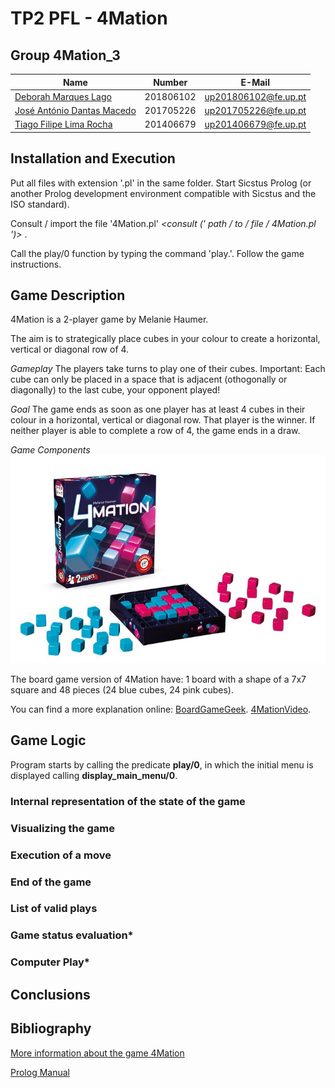 # TP2 PFL - 4Mation

## Group 4Mation_3

| Name                                                     | Number    | E-Mail               |
| -------------------------------------------------------- | --------- | -------------------- |
| [Deborah Marques Lago](mailto:@up.pt)                    | 201806102 | up201806102@fe.up.pt |
| [José António Dantas Macedo](mailto:@up.pt)              | 201705226 | up201705226@fe.up.pt |
| [Tiago Filipe Lima Rocha](mailto:@up.pt)                 | 201406679 | up201406679@fe.up.pt |

## Installation and Execution

  Put all files with extension '.pl' in the same folder.
  Start Sicstus Prolog (or another Prolog development environment compatible with Sicstus and the ISO standard).

  Consult / import the file '4Mation.pl' *<consult (' path / to / file / 4Mation.pl ')>* .
  
  Call the play/0 function by typing the command 'play.'.
  Follow the game instructions.

## Game Description

4Mation is a 2-player game by Melanie Haumer.

The aim is to strategically place cubes in your colour to create a horizontal, vertical or diagonal row of 4.

*Gameplay*
The players take turns to play one of their cubes. Important: Each cube can only be placed in a space that is adjacent (othogonally or diagonally) to the last cube, your opponent played!

*Goal*
The game ends as soon as one player has at least 4 cubes in their colour in a horizontal, vertical or diagonal row.
That player is the winner. If neither player is able to complete a row of 4, the game ends in a draw.

*Game Components*
![Game Components][ref]

[ref]: ./assets/game.jpg "4Mation Components"

The board game version of 4Mation have:
1 board with a shape of a 7x7 square and 48 pieces (24 blue cubes, 24 pink cubes).

You can find a more explanation online:
[BoardGameGeek](https://boardgamegeek.com/boardgame/329175/4mation).
[4MationVideo](https://www.youtube.com/watch?v=KFeCxg7BWhM).

## Game Logic

Program starts by calling the predicate **play/0**, in which the initial menu is displayed calling **display_main_menu/0**.

### Internal representation of the state of the game

### Visualizing the game

### Execution of a move

### End of the game

### List of valid plays

### Game status evaluation*

### Computer Play*

## Conclusions

## Bibliography

[More information about the game 4Mation](https://boardgamegeek.com/boardgame/329175/4mation)

[Prolog Manual](https://www.swi-prolog.org/pldoc/doc_for?object=manual)
